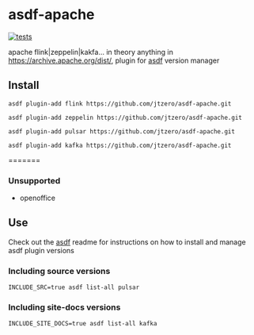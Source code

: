 # asdf-apache

[![tests](https://github.com/jtzero/asdf-apache/workflows/tests/badge.svg)](https://github.com/jtzero/asdf-apache/actions)

apache flink|zeppelin|kakfa... in theory anything in https://archive.apache.org/dist/, plugin for [asdf](https://github.com/asdf-vm/asdf) version manager

## Install

```
asdf plugin-add flink https://github.com/jtzero/asdf-apache.git
```
```
asdf plugin-add zeppelin https://github.com/jtzero/asdf-apache.git
```
```
asdf plugin-add pulsar https://github.com/jtzero/asdf-apache.git
```
```
asdf plugin-add kafka https://github.com/jtzero/asdf-apache.git
```
=======

### Unsupported
* openoffice


## Use

Check out the [asdf](https://github.com/asdf-vm/asdf) readme for instructions on how to install and manage asdf plugin versions

### Including source versions
`INCLUDE_SRC=true asdf list-all pulsar`

### Including site-docs versions
`INCLUDE_SITE_DOCS=true asdf list-all kafka`
